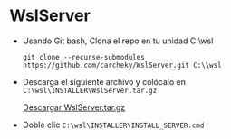 # WslServer

- Usando Git bash, Clona el repo en tu unidad C:\\wsl

    ````git
    git clone --recurse-submodules https://github.com/carcheky/WslServer.git C:\\wsl
    ````

- Descarga el siguiente archivo y colócalo en ``C:\wsl\INSTALLER\WslServer.tar.gz``

    [Descargar WslServer.tar.gz](https://drive.google.com/drive/folders/1Uw5rjVzwM7xooR1Juyr_EHQdHPPZbEzP?usp=sharing)

- Doble clic ``C:\wsl\INSTALLER\INSTALL_SERVER.cmd``
